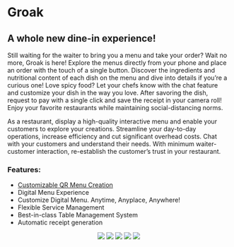# Groak
## A whole new dine-in experience! ##

Still waiting for the waiter to bring you a menu and take your order? Wait no more, Groak is here! Explore the menus directly from your phone and place an order with the touch of a single button. Discover the ingredients and nutritional content of each dish on the menu and dive into details if you’re a curious one! Love spicy food? Let your chefs know with the chat feature and customize your dish in the way you love. After savoring the dish, request to pay with a single click and save the receipt in your camera roll! Enjoy your favorite restaurants while maintaining social-distancing norms.

As a restaurant, display a high-quality interactive menu and enable your customers to explore your creations. Streamline your day-to-day operations, increase efficiency and cut significant overhead costs. Chat with your customers and understand their needs. With minimum waiter-customer interaction, re-establish the customer’s trust in your restaurant.

### Features: ###
* <a href="https://groakapp.com/static/media/computer_1.8e7d30bf.png" target="_blank">Customizable QR Menu Creation</a>
* Digital Menu Experience
* Customize Digital Menu. Anytime, Anyplace, Anywhere!
* Flexible Service Management
* Best-in-class Table Management System
* Automatic receipt generation

<p align="center">
  <img src="https://groakapp.com/static/media/computer_1.8e7d30bf.png">
  <img src="https://groakapp.com/static/media/phone_3_1.96b12ca2.png">
  <img src="https://groakapp.com/static/media/computer_4_1.60619db1.png">
  <img src="https://groakapp.com/static/media/computer_3_1.a2c7ba1f.png">
  <img src="https://groakapp.com/static/media/phone_2_1.1330855c.png">
</p>
